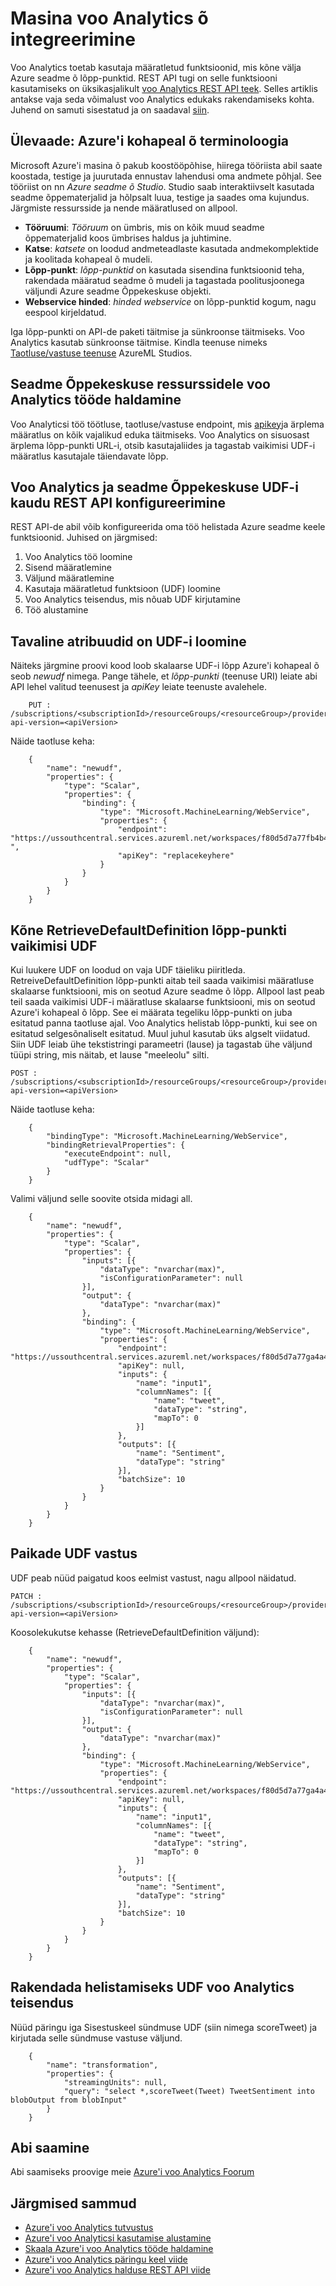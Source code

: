 <properties 
    pageTitle="Kuidas konfigureerida Azure seadme õ lõpp-punktid voo Analytics | Microsoft Azure'i" 
    description="Seadme keele kasutaja määratletud funktsioonid voo Analytics"
    keywords=""
    documentationCenter=""
    services="stream-analytics"
    authors="jeffstokes72" 
    manager="jhubbard" 
    editor="cgronlun"/>

<tags 
    ms.service="stream-analytics" 
    ms.devlang="na" 
    ms.topic="article" 
    ms.tgt_pltfrm="na" 
    ms.workload="data-services" 
    ms.date="09/26/2016" 
    ms.author="jeffstok"
/>

# <a name="machine-learning-integration-in-stream-analytics"></a>Masina voo Analytics õ integreerimine

Voo Analytics toetab kasutaja määratletud funktsioonid, mis kõne välja Azure seadme õ lõpp-punktid. REST API tugi on selle funktsiooni kasutamiseks on üksikasjalikult [voo Analytics REST API teek](https://msdn.microsoft.com/library/azure/dn835031.aspx). Selles artiklis antakse vaja seda võimalust voo Analytics edukaks rakendamiseks kohta. Juhend on samuti sisestatud ja on saadaval [siin](stream-analytics-machine-learning-integration-tutorial.md).

## <a name="overview-azure-machine-learning-terminology"></a>Ülevaade: Azure'i kohapeal õ terminoloogia

Microsoft Azure'i masina õ pakub koostööpõhise, hiirega tööriista abil saate koostada, testige ja juurutada ennustav lahendusi oma andmete põhjal. See tööriist on nn *Azure seadme õ Studio*. Studio saab interaktiivselt kasutada seadme õppematerjalid ja hõlpsalt luua, testige ja saades oma kujundus. Järgmiste ressursside ja nende määratlused on allpool.

- **Tööruumi**: *Tööruum* on ümbris, mis on kõik muud seadme õppematerjalid koos ümbrises haldus ja juhtimine.
- **Katse**: *katsete* on loodud andmeteadlaste kasutada andmekomplektide ja koolitada kohapeal õ mudeli.
- **Lõpp-punkt**: *lõpp-punktid* on kasutada sisendina funktsioonid teha, rakendada määratud seadme õ mudeli ja tagastada poolitusjoonega väljundi Azure seadme Õppekeskuse objekti.
- **Webservice hinded**: *hinded webservice* on lõpp-punktid kogum, nagu eespool kirjeldatud.

Iga lõpp-punkti on API-de paketi täitmise ja sünkroonse täitmiseks. Voo Analytics kasutab sünkroonse täitmise. Kindla teenuse nimeks [Taotluse/vastuse teenuse](../machine-learning/machine-learning-consume-web-services.md#request-response-service-rrs) AzureML Studios.

## <a name="machine-learning-resources-needed-for-stream-analytics-jobs"></a>Seadme Õppekeskuse ressurssidele voo Analytics tööde haldamine

Voo Analyticsi töö töötluse, taotluse/vastuse endpoint, mis [apikey](../machine-learning/machine-learning-connect-to-azure-machine-learning-web-service.md#get-an-azure-machine-learning-authorization-key)ja ärplema määratlus on kõik vajalikud eduka täitmiseks. Voo Analytics on sisuosast ärplema lõpp-punkti URL-i, otsib kasutajaliides ja tagastab vaikimisi UDF-i määratlus kasutajale täiendavate lõpp.

## <a name="configure-a-stream-analytics-and-machine-learning-udf-via-rest-api"></a>Voo Analytics ja seadme Õppekeskuse UDF-i kaudu REST API konfigureerimine

REST API-de abil võib konfigureerida oma töö helistada Azure seadme keele funktsioonid. Juhised on järgmised:

1. Voo Analytics töö loomine
2. Sisend määratlemine
3. Väljund määratlemine
4. Kasutaja määratletud funktsioon (UDF) loomine
5. Voo Analytics teisendus, mis nõuab UDF kirjutamine
6. Töö alustamine

## <a name="creating-a-udf-with-basic-properties"></a>Tavaline atribuudid on UDF-i loomine

Näiteks järgmine proovi kood loob skalaarse UDF-i lõpp Azure'i kohapeal õ seob *newudf* nimega. Pange tähele, et *lõpp-punkti* (teenuse URI) leiate abi API lehel valitud teenusest ja *apiKey* leiate teenuste avalehele.

````
    PUT : /subscriptions/<subscriptionId>/resourceGroups/<resourceGroup>/providers/Microsoft.StreamAnalytics/streamingjobs/<streamingjobName>/functions/<udfName>?api-version=<apiVersion>  
````

Näide taotluse keha:  

````
    {
        "name": "newudf",
        "properties": {
            "type": "Scalar",
            "properties": {
                "binding": {
                    "type": "Microsoft.MachineLearning/WebService",
                    "properties": {
                        "endpoint": "https://ussouthcentral.services.azureml.net/workspaces/f80d5d7a77fb4b46bf2a30c63c078dca/services/b7be5e40fd194258796fb402c1958eaf/execute ",
                        "apiKey": "replacekeyhere"
                    }
                }
            }
        }
    }
````

## <a name="call-retrievedefaultdefinition-endpoint-for-default-udf"></a>Kõne RetrieveDefaultDefinition lõpp-punkti vaikimisi UDF

Kui luukere UDF on loodud on vaja UDF täieliku piiritleda. RetreiveDefaultDefinition lõpp-punkti aitab teil saada vaikimisi määratluse skalaarse funktsiooni, mis on seotud Azure seadme õ lõpp. Allpool last peab teil saada vaikimisi UDF-i määratluse skalaarse funktsiooni, mis on seotud Azure'i kohapeal õ lõpp. See ei määrata tegeliku lõpp-punkti on juba esitatud panna taotluse ajal. Voo Analytics helistab lõpp-punkti, kui see on esitatud selgesõnaliselt esitatud. Muul juhul kasutab üks algselt viidatud. Siin UDF leiab ühe tekstistringi parameetri (lause) ja tagastab ühe väljund tüüpi string, mis näitab, et lause "meeleolu" silti.

````
POST : /subscriptions/<subscriptionId>/resourceGroups/<resourceGroup>/providers/Microsoft.StreamAnalytics/streamingjobs/<streamingjobName>/functions/<udfName>/RetrieveDefaultDefinition?api-version=<apiVersion>
````

Näide taotluse keha:  

````
    {
        "bindingType": "Microsoft.MachineLearning/WebService",
        "bindingRetrievalProperties": {
            "executeEndpoint": null,
            "udfType": "Scalar"
        }
    }
````

Valimi väljund selle soovite otsida midagi all.  

````
    {
        "name": "newudf",
        "properties": {
            "type": "Scalar",
            "properties": {
                "inputs": [{
                    "dataType": "nvarchar(max)",
                    "isConfigurationParameter": null
                }],
                "output": {
                    "dataType": "nvarchar(max)"
                },
                "binding": {
                    "type": "Microsoft.MachineLearning/WebService",
                    "properties": {
                        "endpoint": "https://ussouthcentral.services.azureml.net/workspaces/f80d5d7a77ga4a4bbf2a30c63c078dca/services/b7be5e40fd194258896fb602c1858eaf/execute",
                        "apiKey": null,
                        "inputs": {
                            "name": "input1",
                            "columnNames": [{
                                "name": "tweet",
                                "dataType": "string",
                                "mapTo": 0
                            }]
                        },
                        "outputs": [{
                            "name": "Sentiment",
                            "dataType": "string"
                        }],
                        "batchSize": 10
                    }
                }
            }
        }
    }
````

## <a name="patch-udf-with-the-response"></a>Paikade UDF vastus 

UDF peab nüüd paigatud koos eelmist vastust, nagu allpool näidatud.

````
PATCH : /subscriptions/<subscriptionId>/resourceGroups/<resourceGroup>/providers/Microsoft.StreamAnalytics/streamingjobs/<streamingjobName>/functions/<udfName>?api-version=<apiVersion>
````

Koosolekukutse kehasse (RetrieveDefaultDefinition väljund):

````
    {
        "name": "newudf",
        "properties": {
            "type": "Scalar",
            "properties": {
                "inputs": [{
                    "dataType": "nvarchar(max)",
                    "isConfigurationParameter": null
                }],
                "output": {
                    "dataType": "nvarchar(max)"
                },
                "binding": {
                    "type": "Microsoft.MachineLearning/WebService",
                    "properties": {
                        "endpoint": "https://ussouthcentral.services.azureml.net/workspaces/f80d5d7a77ga4a4bbf2a30c63c078dca/services/b7be5e40fd194258896fb602c1858eaf/execute",
                        "apiKey": null,
                        "inputs": {
                            "name": "input1",
                            "columnNames": [{
                                "name": "tweet",
                                "dataType": "string",
                                "mapTo": 0
                            }]
                        },
                        "outputs": [{
                            "name": "Sentiment",
                            "dataType": "string"
                        }],
                        "batchSize": 10
                    }
                }
            }
        }
    }
````

## <a name="implement-stream-analytics-transformation-to-call-the-udf"></a>Rakendada helistamiseks UDF voo Analytics teisendus

Nüüd päringu iga Sisestuskeel sündmuse UDF (siin nimega scoreTweet) ja kirjutada selle sündmuse vastuse väljund.  

````
    {
        "name": "transformation",
        "properties": {
            "streamingUnits": null,
            "query": "select *,scoreTweet(Tweet) TweetSentiment into blobOutput from blobInput"
        }
    }
````


## <a name="get-help"></a>Abi saamine
Abi saamiseks proovige meie [Azure'i voo Analytics Foorum](https://social.msdn.microsoft.com/Forums/en-US/home?forum=AzureStreamAnalytics)

## <a name="next-steps"></a>Järgmised sammud

- [Azure'i voo Analytics tutvustus](stream-analytics-introduction.md)
- [Azure'i voo Analyticsi kasutamise alustamine](stream-analytics-get-started.md)
- [Skaala Azure'i voo Analytics tööde haldamine](stream-analytics-scale-jobs.md)
- [Azure'i voo Analytics päringu keel viide](https://msdn.microsoft.com/library/azure/dn834998.aspx)
- [Azure'i voo Analytics halduse REST API viide](https://msdn.microsoft.com/library/azure/dn835031.aspx)
